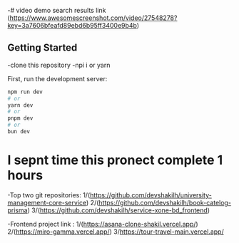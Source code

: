 -# video demo search results link (https://www.awesomescreenshot.com/video/27548278?key=3a7606bfeafd89ebd6b95ff3400e9b4b)

## Getting Started

-clone this repository
-npi i or yarn

First, run the development server:

```bash
npm run dev
# or
yarn dev
# or
pnpm dev
# or
bun dev
```

# I sepnt time this pronect complete 1 hours

-Top two git repositories:
1/(https://github.com/devshakilh/university-management-core-service)
2/(https://github.com/devshakilh/book-catelog-prisma)
3/(https://github.com/devshakilh/service-xone-bd_frontend)

-Frontend project link :
1/(https://asana-clone-shakil.vercel.app/)
2/(https://miro-gamma.vercel.app/)
3/https://tour-travel-main.vercel.app/




